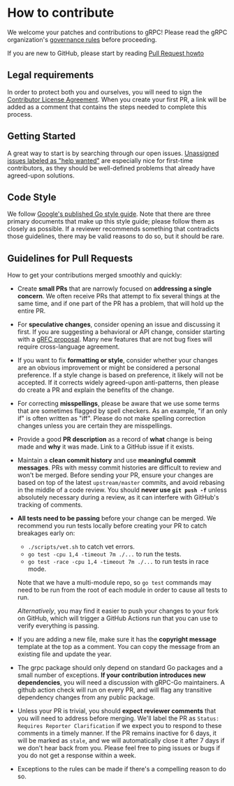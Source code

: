 # How to contribute

We welcome your patches and contributions to gRPC! Please read the gRPC
organization's [governance
rules](https://github.com/grpc/grpc-community/blob/master/governance.md) before
proceeding.

If you are new to GitHub, please start by reading [Pull Request howto](https://help.github.com/articles/about-pull-requests/)

## Legal requirements

In order to protect both you and ourselves, you will need to sign the
[Contributor License
Agreement](https://identity.linuxfoundation.org/projects/cncf). When you create
your first PR, a link will be added as a comment that contains the steps needed
to complete this process.

## Getting Started

A great way to start is by searching through our open issues. [Unassigned issues
labeled as "help
wanted"](https://github.com/grpc/grpc-go/issues?q=sort%3Aupdated-desc%20is%3Aissue%20is%3Aopen%20label%3A%22Status%3A%20Help%20Wanted%22%20no%3Aassignee)
are especially nice for first-time contributors, as they should be well-defined
problems that already have agreed-upon solutions.

## Code Style

We follow [Google's published Go style
guide](https://google.github.io/styleguide/go/). Note that there are three
primary documents that make up this style guide; please follow them as closely
as possible. If a reviewer recommends something that contradicts those
guidelines, there may be valid reasons to do so, but it should be rare.

## Guidelines for Pull Requests

How to get your contributions merged smoothly and quickly:

- Create **small PRs** that are narrowly focused on **addressing a single
  concern**. We often receive PRs that attempt to fix several things at the same
  time, and if one part of the PR has a problem, that will hold up the entire
  PR.

- For **speculative changes**, consider opening an issue and discussing it
  first. If you are suggesting a behavioral or API change, consider starting
  with a [gRFC proposal](https://github.com/grpc/proposal). Many new features
  that are not bug fixes will require cross-language agreement.

- If you want to fix **formatting or style**, consider whether your changes are
  an obvious improvement or might be considered a personal preference. If a
  style change is based on preference, it likely will not be accepted. If it
  corrects widely agreed-upon anti-patterns, then please do create a PR and
  explain the benefits of the change.

- For correcting **misspellings**, please be aware that we use some terms that
  are sometimes flagged by spell checkers. As an example, "if an only if" is
  often written as "iff". Please do not make spelling correction changes unless
  you are certain they are misspellings.

- Provide a good **PR description** as a record of **what** change is being made
  and **why** it was made. Link to a GitHub issue if it exists.

- Maintain a **clean commit history** and use **meaningful commit messages**.
  PRs with messy commit histories are difficult to review and won't be merged.
  Before sending your PR, ensure your changes are based on top of the latest
  `upstream/master` commits, and avoid rebasing in the middle of a code review.
  You should **never use `git push -f`** unless absolutely necessary during a
  review, as it can interfere with GitHub's tracking of comments.

- **All tests need to be passing** before your change can be merged. We
  recommend you run tests locally before creating your PR to catch breakages
  early on:

  - `./scripts/vet.sh` to catch vet errors.
  - `go test -cpu 1,4 -timeout 7m ./...` to run the tests.
  - `go test -race -cpu 1,4 -timeout 7m ./...` to run tests in race mode.

  Note that we have a multi-module repo, so `go test` commands may need to be
  run from the root of each module in order to cause all tests to run.

  *Alternatively*, you may find it easier to push your changes to your fork on
  GitHub, which will trigger a GitHub Actions run that you can use to verify
  everything is passing.

- If you are adding a new file, make sure it has the **copyright message**
  template at the top as a comment. You can copy the message from an existing
  file and update the year.

- The grpc package should only depend on standard Go packages and a small number
  of exceptions. **If your contribution introduces new dependencies**, you will
  need a discussion with gRPC-Go maintainers. A github action check will run on
  every PR, and will flag any transitive dependency changes from any public
  package.

- Unless your PR is trivial, you should **expect reviewer comments** that you
  will need to address before merging. We'll label the PR as `Status: Requires
  Reporter Clarification` if we expect you to respond to these comments in a
  timely manner. If the PR remains inactive for 6 days, it will be marked as
  `stale`, and we will automatically close it after 7 days if we don't hear back
  from you. Please feel free to ping issues or bugs if you do not get a response
  within a week.

- Exceptions to the rules can be made if there's a compelling reason to do so.
